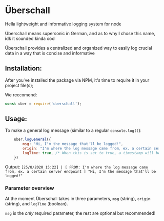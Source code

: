 # Überschall
 Hella lightweight and informative logging system for node

Überschall means supersonic in German, and as to why I chose this name, idk it sounded kinda cool

Überschall provides a centralized and organized way to easily log crucial data in a way that is concise and informative

## Installation:

After you've installed the package via NPM, it's time to require it in your project file(s);

We reccomend: 
```javascript
const uber = require('uberschall');
```

## Usage:

To make a general log message (similar to a regular `console.log()`):

```javascript
    uber.logGeneral({
        msg: "Hi, I'm the message that'll be logged!",
        origin: "I'm where the log message came from, ex. a certain server endpoint",
        logTime: true, /* When this is set to true, a timestamp will be appended to your log message */
    })
```
Output: `[25/8/2020 15:22] | [ FROM: I'm where the log message came from, ex. a certain server endpoint ] "Hi, I'm the message that'll be logged!"`

### Parameter overview

At the moment Überschall takes in three parameters, `msg` (string), `origin` (string), and `logTime` (boolean).

`msg` is the *only* required parameter, the rest are optional but recommended!
